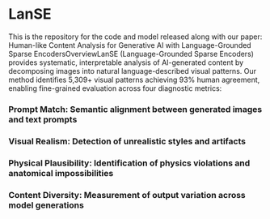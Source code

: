 # LanSE
This is the repository for the code and model released along with our paper: Human-like Content Analysis for Generative AI with Language-Grounded Sparse EncodersOverviewLanSE (Language-Grounded Sparse Encoders) provides systematic, interpretable analysis of AI-generated content by decomposing images into natural language-described visual patterns. Our method identifies 5,309+ visual patterns achieving 93% human agreement, enabling fine-grained evaluation across four diagnostic metrics:
### Prompt Match: Semantic alignment between generated images and text prompts
### Visual Realism: Detection of unrealistic styles and artifacts
### Physical Plausibility: Identification of physics violations and anatomical impossibilities
### Content Diversity: Measurement of output variation across model generations

